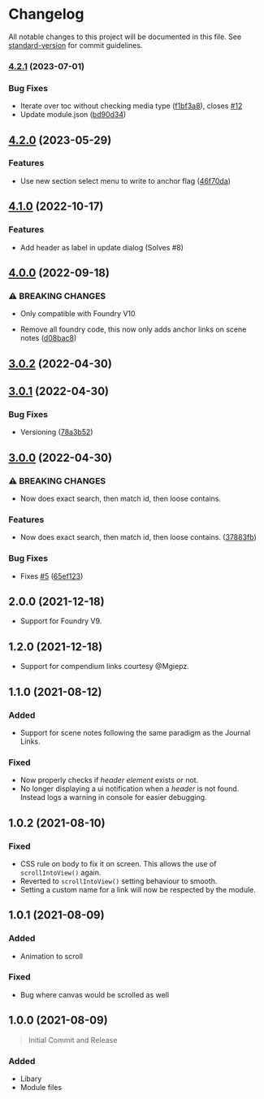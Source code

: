 # Changelog

All notable changes to this project will be documented in this file. See [standard-version](https://github.com/conventional-changelog/standard-version) for commit guidelines.

### [4.2.1](https://github.com/amediocredad/jal/compare/v4.2.0...v4.2.1) (2023-07-01)


### Bug Fixes

* Iterate over toc without checking media type ([f1bf3a8](https://github.com/amediocredad/jal/commit/f1bf3a8293b3d2e0079c2662b3790cbfa2e2fd06)), closes [#12](https://github.com/amediocredad/jal/issues/12)
* Update module.json ([bd90d34](https://github.com/amediocredad/jal/commit/bd90d345a8050fcd0a26db376b29ff8fa346640d))

## [4.2.0](https://github.com/amediocredad/jal/compare/v4.1.0...v4.2.0) (2023-05-29)


### Features

* Use new section select menu to write to anchor flag ([46f70da](https://github.com/amediocredad/jal/commit/46f70da38a882e132f94a7c5ad6d9b43c9bfdff6))

## [4.1.0](https://github.com/amediocredad/jal/compare/v4.0.0...v4.1.0) (2022-10-17)

### Features

-   Add header as label in update dialog (Solves #8)

## [4.0.0](https://github.com/amediocredad/jal/compare/v3.0.2...v4.0.0) (2022-09-18)

### ⚠ BREAKING CHANGES

-   Only compatible with Foundry V10

-   Remove all foundry code, this now only adds anchor links on scene notes ([d08bac8](https://github.com/amediocredad/jal/commit/d08bac87ee71744316aaa14df1a2c9f085d6b303))

## [3.0.2](https://github.com/amediocredad/jal/compare/v3.0.1...v3.0.2) (2022-04-30)

## [3.0.1](https://github.com/amediocredad/jal/compare/v3.0.0...v3.0.1) (2022-04-30)

### Bug Fixes

-   Versioning ([78a3b52](#))

## [3.0.0](https://github.com/amediocredad/jal/compare/v2.0.0...v3.0.0) (2022-04-30)

### ⚠ BREAKING CHANGES

-   Now does exact search, then match id, then loose contains.

### Features

-   Now does exact search, then match id, then loose contains. ([37883fb](#))

### Bug Fixes

-   Fixes [#5](https://github.com/amediocredad/jal/issues/5) ([65ef123](#))

## 2.0.0 (2021-12-18)

-   Support for Foundry V9.

## 1.2.0 (2021-12-18)

-   Support for compendium links courtesy @Mgiepz.

## 1.1.0 (2021-08-12)

### Added

-   Support for scene notes following the same paradigm as the Journal Links.

### Fixed

-   Now properly checks if _header element_ exists or not.
-   No longer displaying a ui notification when a _header_ is not found. Instead logs a warning in console for easier debugging.

## 1.0.2 (2021-08-10)

### Fixed

-   CSS rule on body to fix it on screen. This allows the use of `scrollIntoView()` again.
-   Reverted to `scrollIntoView()` setting behaviour to smooth.
-   Setting a custom name for a link will now be respected by the module.

## 1.0.1 (2021-08-09)

### Added

-   Animation to scroll

### Fixed

-   Bug where canvas would be scrolled as well

## 1.0.0 (2021-08-09)

> Initial Commit and Release

### Added

-   Libary
-   Module files
